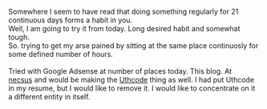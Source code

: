 <html><body><p>Somewhere I seem to have read that doing something regularly for 21 continuous days forms a habit in you.<br>Well, I am going to try it from today. Long desired habit and somewhat tough.<br>So. trying to get my arse pained by sitting at the same place continuosly for some defined number of hours.<br><br>Tried with Google Adsense at number of places today. This blog. At <br><a href="http://necsus.port5.com">necsus</a> and would be making the <a href="http://uthcode.sarovar.org">Uthcode</a> thing as well. I had put Uthcode in my resume, but I would like to remove it. I would like to concentrate on it a different entity in itself.</p></body></html>